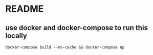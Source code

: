 # README

## use docker and docker-compose to run this locally 

``` docker-compose build --no-cache && docker-compose up ```



